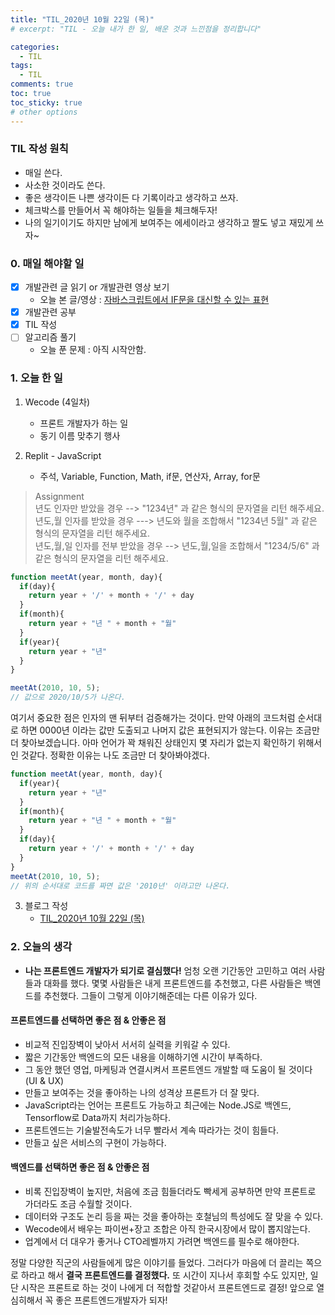 ```yaml
---
title: "TIL_2020년 10월 22일 (목)"
# excerpt: "TIL - 오늘 내가 한 일, 배운 것과 느낀점을 정리합니다"

categories:
  - TIL
tags:
  - TIL
comments: true
toc: true
toc_sticky: true
# other options
---
```


### TIL 작성 원칙

- 매일 쓴다.
- 사소한 것이라도 쓴다.
- 좋은 생각이든 나쁜 생각이든 다 기록이라고 생각하고 쓰자.
- 체크박스를 만들어서 꼭 해야하는 일들을 체크해두자!
- 나의 일기이기도 하지만 남에게 보여주는 에세이라고 생각하고 짤도 넣고 재밌게 쓰자~

### 0. 매일 해야할 일  
- [x] 개발관련 글 읽기 or 개발관련 영상 보기
    - 오늘 본 글/영상 :  [자바스크립트에서 IF문을 대신할 수 있는 표현](https://kstblog.aww.kr/4s66Q/K45BR)
- [x] 개발관련 공부
- [x] TIL 작성
- [ ] 알고리즘 풀기
    - 오늘 푼 문제 : 아직 시작안함. 

### 1. 오늘 한 일

1. Wecode (4일차)
    - 프론트 개발자가 하는 일
    - 동기 이름 맞추기 행사

2. Replit - JavaScript 
    - 주석, Variable, Function, Math, if문, 연산자, Array, for문

> Assignment  
년도 인자만 받았을 경우 --> "1234년" 과 같은 형식의 문자열을 리턴 해주세요.  
년도,월 인자를 받았을 경우 ---> 년도와 월을 조합해서 "1234년 5월" 과 같은 형식의 문자열을 리턴 해주세요.  
년도,월,일 인자를 전부 받았을 경우 --> 년도,월,일을 조합해서 "1234/5/6" 과 같은 형식의 문자열을 리턴 해주세요.

```javascript
function meetAt(year, month, day){
  if(day){
    return year + '/' + month + '/' + day
  }
  if(month){
    return year + "년 " + month + "월"
  }
  if(year){
    return year + "년"
  }
}

meetAt(2010, 10, 5);
// 값으로 2020/10/5가 나온다.
```

여기서 중요한 점은 인자의 맨 뒤부터 검증해가는 것이다.
만약 아래의 코드처럼 순서대로 하면 0000년 이라는 값만 도출되고 나머지 값은 표현되지가 않는다.
이유는 조금만 더 찾아보겠습니다. 아마 언어가 꽉 채워진 상태인지 몇 자리가 없는지 확인하기 위해서인 것같다.
정확한 이유는 나도 조금만 더 찾아봐야겠다.

```javascript
function meetAt(year, month, day){
  if(year){
    return year + "년"
  }
  if(month){
    return year + "년 " + month + "월"
  }
  if(day){
    return year + '/' + month + '/' + day
  }
}
meetAt(2010, 10, 5);
// 위의 순서대로 코드를 짜면 값은 '2010년' 이라고만 나온다.
```


3. 블로그 작성
    - [TIL_2020년 10월 22일 (목)](https://hocheoljang.github.io/til/TIL-2020%EB%85%8410%EC%9B%9422%EC%9D%BC/)

### 2. 오늘의 생각

- <b>나는 프론트엔드 개발자가 되기로 결심했다!</b> 엄청 오랜 기간동안 고민하고 여러 사람들과 대화를 했다.
몇몇 사람들은 내게 프론트엔드를 추천했고, 다른 사람들은 백엔드를 추천했다. 그들이 그렇게 이야기해준데는
다른 이유가 있다.

#### 프론트엔드를 선택하면 좋은 점 & 안좋은 점
- 비교적 진입장벽이 낮아서 서서히 실력을 키워갈 수 있다.
- 짧은 기간동안 백엔드의 모든 내용을 이해하기엔 시간이 부족하다.
- 그 동안 했던 영업, 마케팅과 연결시켜서 프론트엔드 개발할 때 도움이 될 것이다 (UI & UX)
- 만들고 보여주는 것을 좋아하는 나의 성격상 프론트가 더 잘 맞다.
- JavaScript라는 언어는 프론트도 가능하고 최근에는 Node.JS로 백엔드, Tensorflow로 Data까지 처리가능하다.
- 프론트엔드는 기술발전속도가 너무 빨라서 계속 따라가는 것이 힘들다.
- 만들고 싶은 서비스의 구현이 가능하다.

#### 백엔드를 선택하면 좋은 점 & 안좋은 점
- 비록 진입장벽이 높지만, 처음에 조금 힘들더라도 빡세게 공부하면 만약 프론트로 가더라도 조금 수월할 것이다.
- 데이터와 구조도 논리 등을 짜는 것을 좋아하는 호철님의 특성에도 잘 맞을 수 있다.
- Wecode에서 배우는 파이썬+장고 조합은 아직 한국시장에서 많이 뽑지않는다.
- 업계에서 더 대우가 좋거나 CTO레벨까지 가려면 백엔드를 필수로 해야한다.

정말 다양한 직군의 사람들에게 많은 이야기를 들었다.
그러다가 마음에 더 끌리는 쪽으로 하라고 해서 <b>결국 프론트엔드를 결정했다.</b>
또 시간이 지나서 후회할 수도 있지만, 일단 시작은 프론트로 하는 것이 나에게 더 적합할 것같아서
프론트엔드로 결정!
앞으로 열심히해서 꼭 좋은 프론트엔드개발자가 되자!
